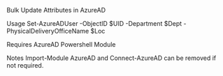 Bulk Update Attributes in AzureAD

Usage
Set-AzureADUser -ObjectID $UID -Department $Dept -PhysicalDeliveryOfficeName $Loc

Requires
AzureAD Powershell Module

Notes
Import-Module AzureAD and Connect-AzureAD can be removed if not required.
